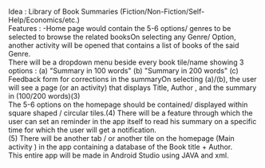 Idea : Library of Book Summaries (Fiction/Non-Fiction/Self-Help/Economics/etc.)
<br>
Features : -Home page would contain the 5-6 options/ genres to be selected to browse the related booksOn selecting any Genre/ Option, another activity will be opened that contains a list of books of the said Genre.
<br>
There will be a dropdown menu beside every book tile/name showing 3 options :
(a) "Summary in 100 words" (b)  "Summary in 200 words" (c) Feedback form for corrections in the summaryOn selecting (a)/(b), the user will see a page (or an activity) that displays Title, Author , and the summary in (100/200 words)(3) 
<br>
The 5-6 options on the homepage should be contained/ displayed within square shaped / circular tiles.(4) There will be a feature through which the user can set an reminder in the app itself to read his summary on a specific time for which the user will get a notification.
<br>
(5) There will be another tab / or another tile on the homepage (Main activity ) in the app containing a database of the Book title + Author.
<br>
This entire app will be made in Android Studio using JAVA and xml.
